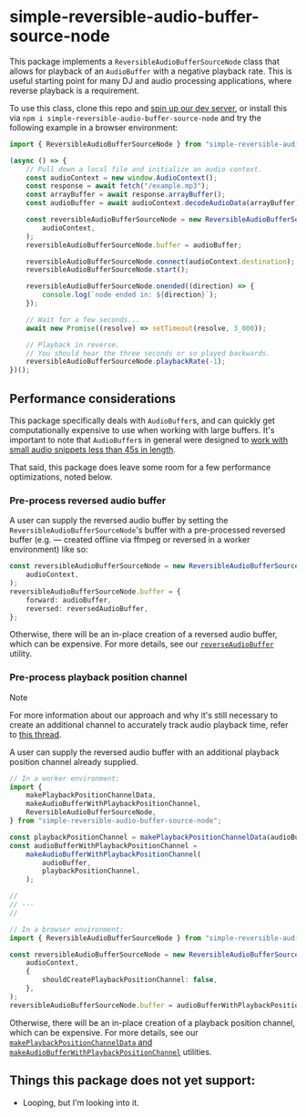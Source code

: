 # simple-reversible-audio-buffer-source-node

This package implements a `ReversibleAudioBufferSourceNode` class that allows for playback of an `AudioBuffer` with a negative playback rate. This is useful starting point for many DJ and audio processing applications, where reverse playback is a requirement.

To use this class, clone this repo and [spin up our dev server](https://github.com/andyGallagher/simple-reversible-audio-buffer-source-node/tree/main/dev), or install this via `npm i simple-reversible-audio-buffer-source-node` and try the following example in a browser environment:

```typescript
import { ReversibleAudioBufferSourceNode } from "simple-reversible-audio-buffer-source-node";

(async () => {
    // Pull down a local file and initialize an audio context.
    const audioContext = new window.AudioContext();
    const response = await fetch("/example.mp3");
    const arrayBuffer = await response.arrayBuffer();
    const audioBuffer = await audioContext.decodeAudioData(arrayBuffer);

    const reversibleAudioBufferSourceNode = new ReversibleAudioBufferSourceNode(
        audioContext,
    );
    reversibleAudioBufferSourceNode.buffer = audioBuffer;

    reversibleAudioBufferSourceNode.connect(audioContext.destination);
    reversibleAudioBufferSourceNode.start();

    reversibleAudioBufferSourceNode.onended((direction) => {
        console.log(`node ended in: ${direction}`);
    });

    // Wait for a few seconds...
    await new Promise((resolve) => setTimeout(resolve, 3_000));

    // Playback in reverse.
    // You should hear the three seconds or so played backwards.
    reversibleAudioBufferSourceNode.playbackRate(-1);
})();
```

## Performance considerations

This package specifically deals with `AudioBuffer`s, and can quickly get computationally expensive to use when working with large buffers. It's important to note that `AudioBuffer`s in general were designed to [work with small audio snippets less than 45s in length](https://developer.mozilla.org/en-US/docs/Web/API/AudioBuffer).

That said, this package does leave some room for a few performance optimizations, noted below.

### Pre-process reversed audio buffer

A user can supply the reversed audio buffer by setting the `ReversibleAudioBufferSourceNode`'s buffer with a pre-processed reversed buffer (e.g. — created offline via ffmpeg or reversed in a worker environment) like so:

```typescript
const reversibleAudioBufferSourceNode = new ReversibleAudioBufferSourceNode(
    audioContext,
);
reversibleAudioBufferSourceNode.buffer = {
    forward: audioBuffer,
    reversed: reversedAudioBuffer,
};
```

Otherwise, there will be an in-place creation of a reversed audio buffer, which can be expensive.
For more details, see our [`reverseAudioBuffer`](https://github.com/andyGallagher/simple-reversible-audio-buffer-source-node/blob/main/lib/src/util.ts) utility.

### Pre-process playback position channel

> [!NOTE]
> For more information about our approach and why it's still necessary to create an additional channel to accurately track audio playback time, refer to [this thread](https://github.com/WebAudio/web-audio-api/issues/2397).

A user can supply the reversed audio buffer with an additional playback position channel already supplied.

```typescript
// In a worker environment:
import {
    makePlaybackPositionChannelData,
    makeAudioBufferWithPlaybackPositionChannel,
    ReversibleAudioBufferSourceNode,
} from "simple-reversible-audio-buffer-source-node";

const playbackPositionChannel = makePlaybackPositionChannelData(audioBuffer);
const audioBufferWithPlaybackPositionChannel =
    makeAudioBufferWithPlaybackPositionChannel(
        audioBuffer,
        playbackPositionChannel,
    );

//
// ---
//

// In a browser environment:
import { ReversibleAudioBufferSourceNode } from "simple-reversible-audio-buffer-source-node";

const reversibleAudioBufferSourceNode = new ReversibleAudioBufferSourceNode(
    audioContext,
    {
        shouldCreatePlaybackPositionChannel: false,
    },
);
reversibleAudioBufferSourceNode.buffer = audioBufferWithPlaybackPositionChannel;
```

Otherwise, there will be an in-place creation of a playback position channel, which can be expensive.
For more details, see our [`makePlaybackPositionChannelData` and `makeAudioBufferWithPlaybackPositionChannel`](https://github.com/andyGallagher/simple-reversible-audio-buffer-source-node/blob/main/lib/src/util.ts) utilities.

## Things this package does not yet support:

- Looping, but I'm looking into it.
